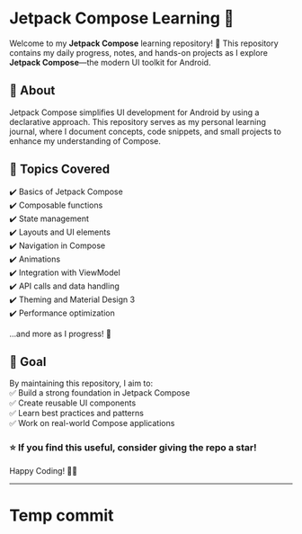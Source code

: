 

# Jetpack Compose Learning 🚀

Welcome to my **Jetpack Compose** learning repository! 🎉 This repository contains my daily progress, notes, and hands-on projects as I explore **Jetpack Compose**—the modern UI toolkit for Android.

## 📌 About  
Jetpack Compose simplifies UI development for Android by using a declarative approach. This repository serves as my personal learning journal, where I document concepts, code snippets, and small projects to enhance my understanding of Compose.



## 📖 Topics Covered  
✔️ Basics of Jetpack Compose  
✔️ Composable functions  
✔️ State management  
✔️ Layouts and UI elements  
✔️ Navigation in Compose  
✔️ Animations  
✔️ Integration with ViewModel  
✔️ API calls and data handling  
✔️ Theming and Material Design 3  
✔️ Performance optimization  

…and more as I progress! 🚀  

## 🎯 Goal  
By maintaining this repository, I aim to:  
✅ Build a strong foundation in Jetpack Compose  
✅ Create reusable UI components  
✅ Learn best practices and patterns  
✅ Work on real-world Compose applications  

### ⭐ If you find this useful, consider giving the repo a **star**!  

Happy Coding! 🚀🔥  

---
# Temp commit
